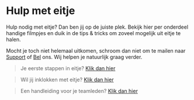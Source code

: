 # Hulp met eitje

Hulp nodig met eitje? Dan ben jij op de juiste plek. Bekijk hier per onderdeel handige filmpjes en duik in de tips & tricks om zoveel mogelijk uit eitje te halen.

Mocht je toch niet helemaal uitkomen, schroom dan niet om te mailen naar [Support](mailto:support@eitje-app.nl) of [Bel](tel:0614796841) ons. Wij helpen je natuurlijk graag verder.



> Je eerste stappen in eitje? [Klik dan hier](/je-eerste-stappen)

> Wil jij inklokken met eitje? [Klik dan hier](/eitjeopdevloer)

> Een handleiding voor je teamleden? [Klik dan hier](/ikbeginmeteitje)

